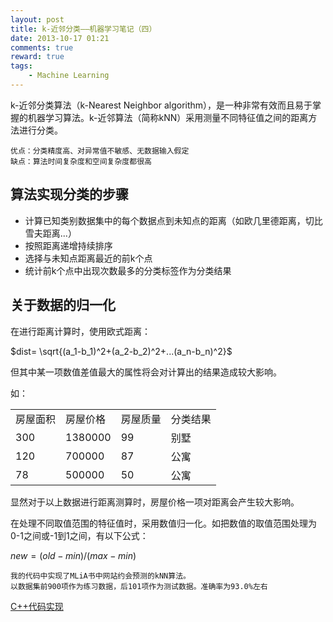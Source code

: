```yaml
---
layout: post
title: k-近邻分类——机器学习笔记（四）
date: 2013-10-17 01:21
comments: true
reward: true
tags:
    - Machine Learning
---
```


k-近邻分类算法（k-Nearest Neighbor algorithm），是一种非常有效而且易于掌握的机器学习算法。k-近邻算法（简称kNN）采用测量不同特征值之间的距离方法进行分类。   
    
    优点：分类精度高、对异常值不敏感、无数据输入假定
    缺点：算法时间复杂度和空间复杂度都很高
    
<!-- more -->

## 算法实现分类的步骤

* 计算已知类别数据集中的每个数据点到未知点的距离（如欧几里德距离，切比雪夫距离...）
* 按照距离递增持续排序
* 选择与未知点距离最近的前k个点
* 统计前k个点中出现次数最多的分类标签作为分类结果

## 关于数据的归一化

在进行距离计算时，使用欧式距离：

$dist= \sqrt{(a_1-b_1)^2+(a_2-b_2)^2+...(a_n-b_n)^2}$

但其中某一项数值差值最大的属性将会对计算出的结果造成较大影响。

如：
<table>
<tr><td>房屋面积</td><td>房屋价格</td><td>房屋质量</td><td>分类结果</td></tr>
<tr><td>300</td><td>1380000</td><td>99</td><td>别墅</td></tr>
<tr><td>120</td><td>700000</td><td>87</td><td>公寓</td></tr>
<tr><td>78</td><td>500000</td><td>50</td><td>公寓</td></tr>
</table>

显然对于以上数据进行距离测算时，房屋价格一项对距离会产生较大影响。

在处理不同取值范围的特征值时，采用数值归一化。如把数值的取值范围处理为0-1之间或-1到1之间，有以下公式：

$new = (old-min)/(max-min)$

    我的代码中实现了MLiA书中网站约会预测的kNN算法。
    以数据集前900项作为练习数据，后101项作为测试数据。准确率为93.0%左右
    
[C++代码实现][1]

[1]:https://github.com/plusplus7/MachineLearning/blob/master/src/k-Nearest_Neighbors/k_NN.cc

